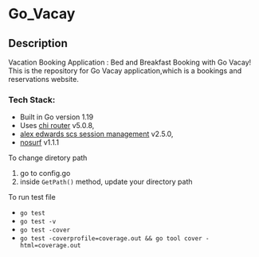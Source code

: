 # Go_Vacay

## Description

Vacation Booking Application : Bed and Breakfast Booking with Go Vacay! 
This is the repository for Go Vacay application,which is a bookings and reservations website.

### Tech Stack:

- Built in Go version 1.19  
- Uses [chi router](https://github.com/go-chi/chi) v5.0.8, 
- [alex edwards scs session management](https://github.com/alexedwards/scs) v2.5.0, 
- [nosurf](https://github.com/justinas/nosurf) v1.1.1


To change diretory path
1. go to config.go
2. inside `GetPath()` method, update your directory path

To run test file
- `go test`
- `go test -v`
- `go test -cover`
- `go test -coverprofile=coverage.out && go tool cover -html=coverage.out`
